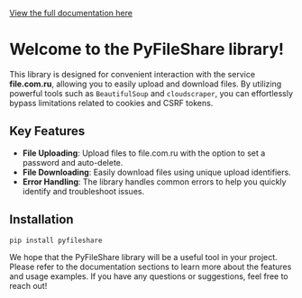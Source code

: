 [View the full documentation here](https://red-3.gitbook.io/pyfileshare)

# Welcome to the PyFileShare library!

This library is designed for convenient interaction with the service **file.com.ru**, allowing you to easily upload and download files. By utilizing powerful tools such as `BeautifulSoup` and `cloudscraper`, you can effortlessly bypass limitations related to cookies and CSRF tokens.

## Key Features

- **File Uploading**: Upload files to file.com.ru with the option to set a password and auto-delete.
- **File Downloading**: Easily download files using unique upload identifiers.
- **Error Handling**: The library handles common errors to help you quickly identify and troubleshoot issues.

## Installation

```bash
pip install pyfileshare
```

We hope that the PyFileShare library will be a useful tool in your project. Please refer to the documentation sections to learn more about the features and usage examples. If you have any questions or suggestions, feel free to reach out!